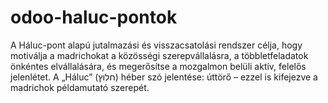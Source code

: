 # odoo-haluc-pontok
A Háluc-pont alapú jutalmazási és visszacsatolási rendszer célja, hogy motiválja a madrichokat a közösségi szerepvállalásra, a többletfeladatok önkéntes elvállalására, és megerősítse a mozgalmon belüli aktív, felelős jelenlétet. A „Háluc” (חלוץ) héber szó jelentése: úttörő – ezzel is kifejezve a madrichok példamutató szerepét.
